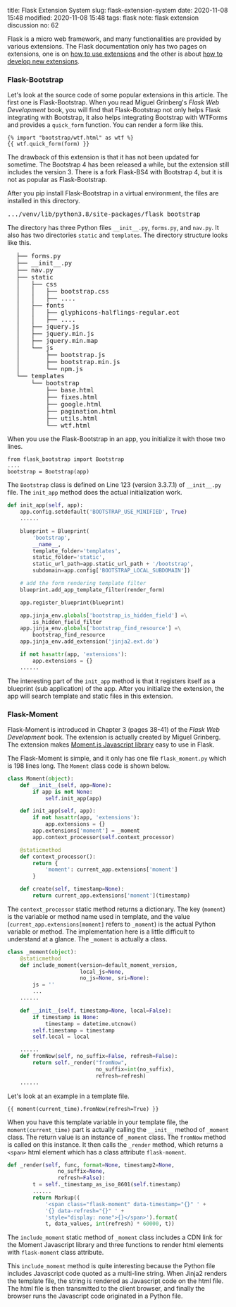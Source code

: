 title: Flask Extension System
slug: flask-extension-system
date: 2020-11-08 15:48
modified: 2020-11-08 15:48
tags: flask
note: flask extension discussion
no: 62

Flask is a micro web framework, and many functionalities are provided by various 
extensions. The Flask documentation only has two pages on extensions, one is on 
[how to use extensions](https://flask.palletsprojects.com/en/1.1.x/extensions/#extensions) 
and the other is about 
[how to develop new extensions](https://flask.palletsprojects.com/en/1.1.x/extensiondev/).  

### Flask-Bootstrap

Let's look at the source code of some popular extensions in this article.  The 
first one is Flask-Bootstrap.  When you read Miguel Grinberg's *Flask Web 
Development* book, you will find that Flask-Bootstrap not only helps Flask
integrating with Bootstrap, it also helps integrating Bootstrap with WTForms 
and provides a `quick_form` function.  You can render a form like this. 

```
{% import "bootstrap/wtf.html" as wtf %}
{{ wtf.quick_form(form) }}
```

The drawback of this extension is that it has not been updated for sometime. 
The Bootstrap 4 has been released a while, but the extension 
still includes the version 3.  There is a fork Flask-BS4 with Bootstrap 4, 
but it is not as popular as Flask-Bootstrap. 

After you pip install Flask-Bootstrap in a virtual environment, the 
files are installed in this directory. 

<pre>
.../venv/lib/python3.8/site-packages/flask_bootstrap
</pre>

The directory has three Python files `__init__.py`, `forms.py`, and 
`nav.py`.  It also has two directories `static` and `templates`. 
The directory structure looks like this. 

<div style="margin-left: 20px">
<pre>
├── forms.py
├── __init__.py
├── nav.py
├── static
│   ├── css
│   │   ├── bootstrap.css
│   │   ├── ....
│   ├── fonts
│   │   ├── glyphicons-halflings-regular.eot
│   │   ├── ....
│   ├── jquery.js
│   ├── jquery.min.js
│   ├── jquery.min.map
│   └── js
│       ├── bootstrap.js
│       ├── bootstrap.min.js
│       └── npm.js
└── templates
    └── bootstrap
        ├── base.html
        ├── fixes.html
        ├── google.html
        ├── pagination.html
        ├── utils.html
        └── wtf.html
</pre>
</div>

When you use the Flask-Bootstrap in an app, you initialize it with 
those two lines. 

```
from flask_bootstrap import Bootstrap
....
bootstrap = Bootstrap(app)
```

The `Bootstrap` class is defined on Line 123 (version 3.3.7.1) of 
`__init__.py` file. The `init_app` method does the actual initialization 
work. 

```python
def init_app(self, app):
    app.config.setdefault('BOOTSTRAP_USE_MINIFIED', True)
    ......

    blueprint = Blueprint(
        'bootstrap',
        __name__,
        template_folder='templates',
        static_folder='static',
        static_url_path=app.static_url_path + '/bootstrap',
        subdomain=app.config['BOOTSTRAP_LOCAL_SUBDOMAIN'])

    # add the form rendering template filter
    blueprint.add_app_template_filter(render_form)

    app.register_blueprint(blueprint)

    app.jinja_env.globals['bootstrap_is_hidden_field'] =\
        is_hidden_field_filter
    app.jinja_env.globals['bootstrap_find_resource'] =\
        bootstrap_find_resource
    app.jinja_env.add_extension('jinja2.ext.do')

    if not hasattr(app, 'extensions'):
        app.extensions = {}
    ......
```

The interesting part of the `init_app` method is that it registers itself as 
a blueprint (sub application) of the app. After you initialize 
the extension, the app will search template and static files 
in this extension. 

### Flask-Moment

Flask-Moment is introduced in Chapter 3 (pages 38-41) of the 
*Flask Web Development* book. 
The extension is actually created by Miguel Grinberg. The extension 
makes [Moment.js Javascript library](https://momentjs.com/) 
easy to use in Flask. 

The Flask-Moment is simple, and it only has one file `flask_moment.py` 
which is 198 lines long.  The `Moment` class code is shown below. 

```python
class Moment(object):
    def __init__(self, app=None):
        if app is not None:
            self.init_app(app)

    def init_app(self, app):
        if not hasattr(app, 'extensions'):
            app.extensions = {}
        app.extensions['moment'] = _moment
        app.context_processor(self.context_processor)

    @staticmethod
    def context_processor():
        return {
            'moment': current_app.extensions['moment']
        }

    def create(self, timestamp=None):
        return current_app.extensions['moment'](timestamp)
```

The `context_processor` static method returns a dictionary.  The key (`moment`) is 
the variable or method name used in template, and the value (`current_app.extensions[moment]` refers to `_moment`) is the actual Python variable or method. The 
implementation here is a little difficult to understand at a glance.  The `_moment`
is actually a class.   

```python
class _moment(object):
    @staticmethod
    def include_moment(version=default_moment_version, 
                       local_js=None,
                       no_js=None, sri=None):
        js = ''
        ...
    ......

    def __init__(self, timestamp=None, local=False):
        if timestamp is None:
            timestamp = datetime.utcnow()
        self.timestamp = timestamp
        self.local = local

    ......
    def fromNow(self, no_suffix=False, refresh=False):
        return self._render("fromNow", 
                            no_suffix=int(no_suffix),
                            refresh=refresh)
    ......
```

Let's look at an example in a template file. 

```
{{ moment(current_time).fromNow(refresh=True) }}
```

When you have this template variable in your template file, the 
`moment(current_time)`  part is actually calling the `__init__` 
method of `_moment` class. The return 
value is an instance of `_moment` class.  The `fromNow` method is called on
this instance.  It then calls the `_render` method, which returns a `<span>`
html element which has a class attribute `flask-moment`. 

```python
def _render(self, func, format=None, timestamp2=None, 
                no_suffix=None,
                refresh=False):
        t = self._timestamp_as_iso_8601(self.timestamp)
        ......
        return Markup((
            '<span class="flask-moment" data-timestamp="{}" ' +
            '{} data-refresh="{}" ' +
            'style="display: none">{}</span>').format(
            t, data_values, int(refresh) * 60000, t))
```

The `include_moment` static method of `_moment` class includes a CDN link 
for the Moment Javascript library and three functions to render html elements 
with `flask-moment` class attribute.  

This `include_moment` method is quite interesting because the 
Python file includes Javascript code quoted as a multi-line string.  When Jinja2 
renders the template file, the string is rendered as Javascript code 
on the html file.  The html file is then transmitted to the client browser, 
and finally the browser runs the Javascript code originated in a 
Python file.  

